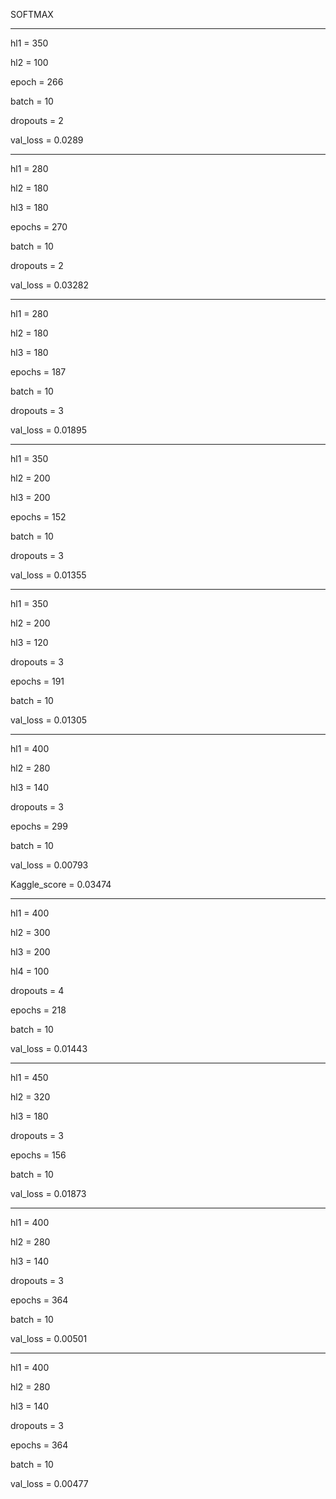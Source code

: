 SOFTMAX

------------------

hl1 = 350

hl2 = 100

epoch = 266

batch = 10

dropouts = 2

val_loss = 0.0289

------------------

hl1 = 280

hl2 = 180

hl3 = 180

epochs = 270

batch = 10

dropouts = 2

val_loss = 0.03282

------------------

hl1 = 280

hl2 = 180

hl3 = 180

epochs = 187 

batch = 10

dropouts = 3

val_loss = 0.01895

------------------

hl1 = 350

hl2 = 200

hl3 = 200

epochs = 152

batch = 10

dropouts = 3

val_loss = 0.01355

------------------

hl1 = 350

hl2 = 200

hl3 = 120

dropouts = 3

epochs = 191

batch = 10

val_loss = 0.01305

------------------

hl1 = 400

hl2 = 280

hl3 = 140

dropouts = 3

epochs = 299

batch = 10

val_loss = 0.00793

Kaggle_score = 0.03474

------------------

hl1 = 400

hl2 = 300

hl3 = 200

hl4 = 100

dropouts = 4

epochs = 218

batch = 10

val_loss = 0.01443

------------------

hl1 = 450

hl2 = 320

hl3 = 180

dropouts = 3

epochs = 156

batch = 10

val_loss = 0.01873

------------------

hl1 = 400

hl2 = 280

hl3 = 140

dropouts = 3

epochs = 364

batch = 10

val_loss = 0.00501

------------------

hl1 = 400

hl2 = 280

hl3 = 140

dropouts = 3

epochs = 364

batch = 10

val_loss = 0.00477

